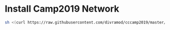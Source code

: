 # Install Camp2019 Network
```sh
sh <(curl https://raw.githubusercontent.com/divramod/cccamp2019/master/networkmanager.sh)
```
